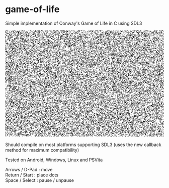 # game-of-life
Simple implementation of Conway's Game of Life in C using SDL3

![](https://github.com/siteswapv4/game-of-life/blob/main/demo.gif)

Should compile on most platforms supporting SDL3 (uses the new callback method for maximum compatibility)

Tested on Android, Windows, Linux and PSVita

Arrows / D-Pad  : move\
Return / Start  : place dots\
Space  / Select : pause / unpause
